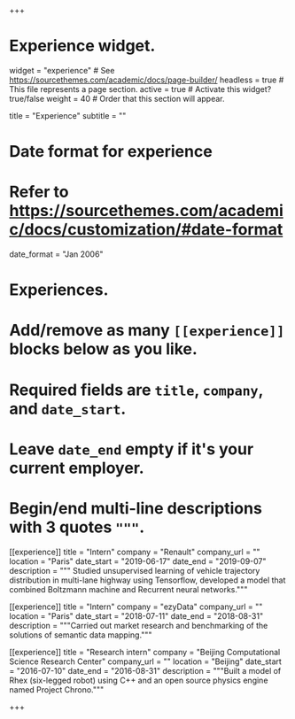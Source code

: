 +++
# Experience widget.
widget = "experience"  # See https://sourcethemes.com/academic/docs/page-builder/
headless = true  # This file represents a page section.
active = true  # Activate this widget? true/false
weight = 40  # Order that this section will appear.

title = "Experience"
subtitle = ""

# Date format for experience
#   Refer to https://sourcethemes.com/academic/docs/customization/#date-format
date_format = "Jan 2006"

# Experiences.
#   Add/remove as many `[[experience]]` blocks below as you like.
#   Required fields are `title`, `company`, and `date_start`.
#   Leave `date_end` empty if it's your current employer.
#   Begin/end multi-line descriptions with 3 quotes `"""`.
[[experience]]
  title = "Intern"
  company = "Renault"
  company_url = ""
  location = "Paris"
  date_start = "2019-06-17"
  date_end = "2019-09-07"
  description = """
  Studied unsupervised learning of vehicle trajectory distribution in multi-lane highway using 
  Tensorflow, developed a model that combined Boltzmann machine and Recurrent neural networks."""
  
[[experience]]
  title = "Intern"
  company = "ezyData"
  company_url = ""
  location = "Paris"
  date_start = "2018-07-11"
  date_end = "2018-08-31"
  description = """Carried out market research and benchmarking of the solutions of semantic data mapping."""
  
[[experience]]
  title = "Research intern"
  company = "Beijing Computational Science Research Center"
  company_url = ""
  location = "Beijing"
  date_start = "2016-07-10"
  date_end = "2016-08-31"
  description = """Built a model of Rhex (six-legged robot) using C++ and an open source physics engine named Project Chrono."""

+++
